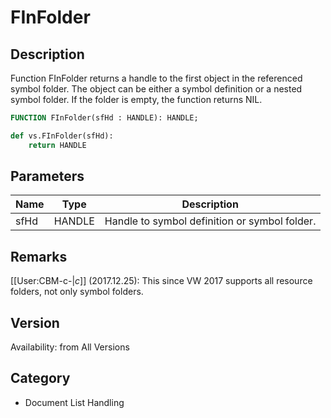 # FInFolder

## Description
Function FInFolder returns a handle to the first object in the referenced symbol folder. The object can be either a symbol definition or a nested symbol folder.
If the folder is empty, the function returns NIL.

```pascal
FUNCTION FInFolder(sfHd : HANDLE): HANDLE;
```

```python
def vs.FInFolder(sfHd):
    return HANDLE
```

## Parameters
|Name|Type|Description|
|---|---|---|
|sfHd|HANDLE|Handle to symbol definition or symbol folder.|

## Remarks
[[User:CBM-c-|_c_]] (2017.12.25): This since VW 2017 supports all resource folders, not only symbol folders.

## Version
Availability: from All Versions

## Category
* Document List Handling

